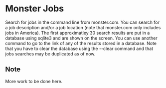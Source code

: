 # Monster Jobs
Search for jobs in the command line from monster.com. You can search for a job description and/or a job location (note that monster.com only includes jobs in America). The first approximatley 30 search results are put in a database using sqlite3 and are shown on the screen. You can use another command to go to the 
link of any of the results stored in a database. Note that you have to clear the database using the --clear command and that jobs searches may be duplicated as
of now.

## Note
More work to be done here.
